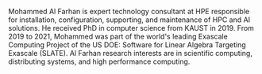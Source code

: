 Mohammed Al Farhan is expert technology consultant at HPE responsible for
installation, configuration, supporting, and maintenance of HPC and AI solutions.
He received PhD in computer science from KAUST in 2019. From 2019 to 2021,
Mohammed was part of the world's leading Exascale Computing Project of the US
DOE: Software for Linear Algebra Targeting Exascale (SLATE). Al Farhan research
interests are in scientific computing, distributing systems, and high performance
computing.
